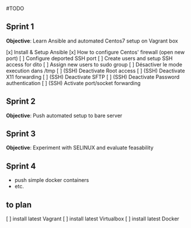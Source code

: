 #TODO

## Sprint 1

**Objective**: Learn Ansible and automated Centos7 setup on Vagrant box

[x] Install & Setup Ansible
[x] How to configure Centos' firewall (open new port)
[ ] Configure deported SSH port
[ ] Create users and setup SSH access for dito
[ ]	Assign new users to sudo group
[ ] Désactiver le mode execution dans /tmp
[ ] (SSH) Deactivate Root access
[ ] (SSH) Deactivate X11 forwarding
[ ] (SSH) Deactivate SFTP
[ ] (SSH) Deactivate Password authentication
[ ] (SSH) Activate port/socket forwarding 

## Sprint 2

**Objective**: Push automated setup to bare server

## Sprint 3

**Objective**: Experiment with SELINUX and evaluate feasability

## Sprint 4

- push simple docker containers
- etc.

## to plan

[ ] install latest Vagrant
[ ] install latest Virtualbox
[ ] install latest Docker




